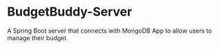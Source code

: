 # BudgetBuddy-Server
A Spring Boot server that connects with MongoDB App to allow users to manage their budget. 
